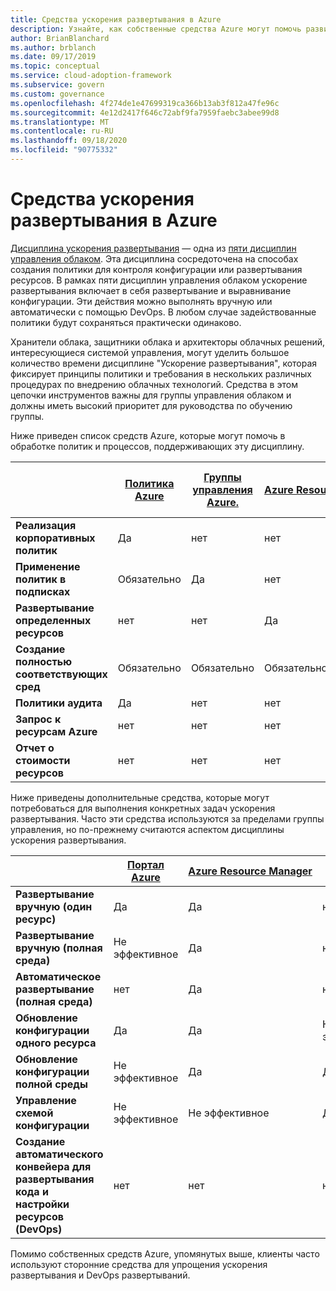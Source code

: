 ```yaml
---
title: Средства ускорения развертывания в Azure
description: Узнайте, как собственные средства Azure могут помочь развитым политикам и процессам, поддерживающим дисциплину ускорения развертывания.
author: BrianBlanchard
ms.author: brblanch
ms.date: 09/17/2019
ms.topic: conceptual
ms.service: cloud-adoption-framework
ms.subservice: govern
ms.custom: governance
ms.openlocfilehash: 4f274de1e47699319ca366b13ab3f812a47fe96c
ms.sourcegitcommit: 4e12d2417f646c72abf9fa7959faebc3abee99d8
ms.translationtype: MT
ms.contentlocale: ru-RU
ms.lasthandoff: 09/18/2020
ms.locfileid: "90775332"
---
```

# <a name="deployment-acceleration-tools-in-azure"></a>Средства ускорения развертывания в Azure

[Дисциплина ускорения развертывания](./index.md) — одна из [пяти дисциплин управления облаком](../governance-disciplines.md). Эта дисциплина сосредоточена на способах создания политики для контроля конфигурации или развертывания ресурсов. В рамках пяти дисциплин управления облаком ускорение развертывания включает в себя развертывание и выравнивание конфигурации. Эти действия можно выполнять вручную или автоматически с помощью DevOps. В любом случае задействованные политики будут сохраняться практически одинаково.

Хранители облака, защитники облака и архитекторы облачных решений, интересующиеся системой управления, могут уделить большое количество времени дисциплине "Ускорение развертывания", которая фиксирует принципы политики и требования в нескольких различных процедурах по внедрению облачных технологий. Средства в этом цепочки инструментов важны для группы управления облаком и должны иметь высокий приоритет для руководства по обучению группы.

Ниже приведен список средств Azure, которые могут помочь в обработке политик и процессов, поддерживающих эту дисциплину.

|  | [Политика Azure](/azure/governance/policy/overview) | [Группы управления Azure.](/azure/governance/management-groups) | [Azure Resource Manager](/azure/azure-resource-manager/management/overview) | [Azure Blueprints](/azure/governance/blueprints/overview) | [Azure Resource Graph](/azure/governance/resource-graph/overview) | [Управление затратами и выставление счетов Azure](/azure/cost-management) |
|---------|---------|---------|---------|---------|---------|---------|
| **Реализация корпоративных политик**     | Да | нет  | нет  | нет | нет | нет |
| **Применение политик в подписках**     | Обязательно | Да  | нет  | нет | нет | нет |
| **Развертывание определенных ресурсов**     | нет | нет  | Да  | нет | нет | нет |
| **Создание полностью соответствующих сред**      | Обязательно | Обязательно  | Обязательно  | Да | нет | нет |
| **Политики аудита**      | Да | нет  | нет  | нет | нет | нет |
| **Запрос к ресурсам Azure**      | нет | нет  | нет  | нет | Да | нет |
| **Отчет о стоимости ресурсов**      | нет | нет  | нет  | нет | нет | Да |

Ниже приведены дополнительные средства, которые могут потребоваться для выполнения конкретных задач ускорения развертывания. Часто эти средства используются за пределами группы управления, но по-прежнему считаются аспектом дисциплины ускорения развертывания.

|  | [Портал Azure](https://azure.microsoft.com/features/azure-portal)  | [Azure Resource Manager](/azure/azure-resource-manager/management/overview)  | [Политика Azure](/azure/governance/policy/overview) | [Azure DevOps](/azure/devops/user-guide/what-is-azure-devops) | [Azure Backup](/azure/backup/backup-overview) | [Azure Site Recovery](/azure/site-recovery/site-recovery-overview) |
|---------|---------|---------|---------|---------|---------|---------|
| **Развертывание вручную (один ресурс)**     | Да | Да  | нет  | Не эффективное | нет | Да |
| **Развертывание вручную (полная среда)**     | Не эффективное | Да | нет  | Не эффективное | нет | Да |
| **Автоматическое развертывание (полная среда)**     | нет  | Да  | нет  | Да  | нет | Да |
| **Обновление конфигурации одного ресурса**     | Да | Да | Не эффективное | Не эффективное | нет | Да, во время репликации |
| **Обновление конфигурации полной среды**     | Не эффективное | Да | Да | Да  | нет | Да, во время репликации |
| **Управление схемой конфигурации**     | Не эффективное | Не эффективное | Да  | Да  | нет | Да, во время репликации |
| **Создание автоматического конвейера для развертывания кода и настройки ресурсов (DevOps)**     | нет | нет | нет | Да | нет | нет |

Помимо собственных средств Azure, упомянутых выше, клиенты часто используют сторонние средства для упрощения ускорения развертывания и DevOps развертываний.
